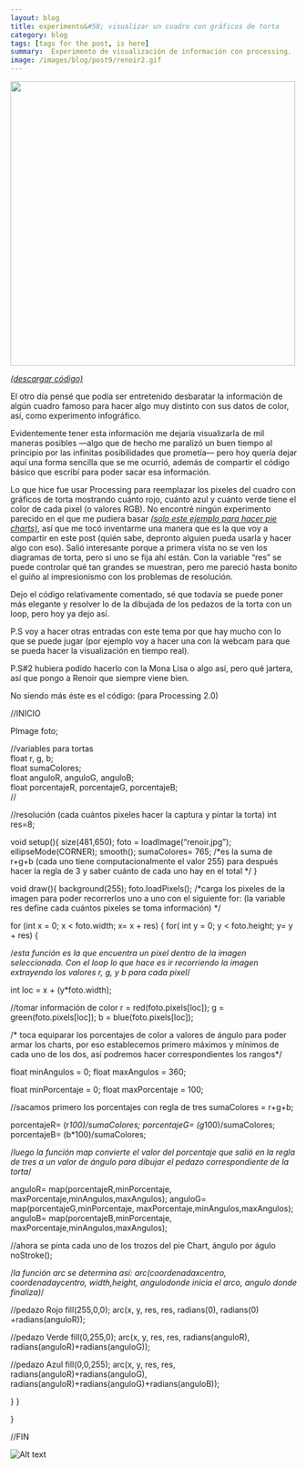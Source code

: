 ```yaml
---
layout: blog
title: experimento&#58; visualizar un cuadro con gráficos de torta
category: blog
tags: [tags for the post, is here]  
summary:  Experimento de visualización de información con processing.
image: /images/blog/post9/renoir2.gif
---
```


<img src='/images/blog/post9/renoir1.gif' width="500"/>

[*(descargar código)*](https://dl.dropboxusercontent.com/u/21566953/mqvlm/post9_renoir.zip)

El otro día pensé que podía ser entretenido desbaratar la información de algún cuadro famoso para hacer algo muy distinto con sus datos de color, así, como experimento infográfico.

Evidentemente tener esta información me dejaría visualizarla de mil maneras posibles —algo que de hecho me paralizó un buen tiempo al principio por las infinitas posibilidades que prometía— pero hoy quería dejar aquí una forma sencilla que se me ocurrió, además de compartir el código básico que escribí para poder sacar esa información.

Lo que hice fue usar Processing para reemplazar los pixeles del cuadro con gráficos de torta mostrando cuánto rojo, cuánto azul y cuánto verde tiene el color de cada pixel (o valores RGB). No encontré ningún experimento parecido en el que me pudiera basar _[(solo este ejemplo para hacer pie charts)](https://processing.org/examples/piechart.html)_, así que me tocó inventarme una manera que es la que voy a compartir en este post (quién sabe, depronto alguien pueda usarla y hacer algo con eso). Salió interesante porque a primera vista no se ven los diagramas de torta, pero si uno se fija ahí están. Con la variable “res” se puede controlar qué tan grandes se muestran, pero me pareció hasta bonito el guiño al impresionismo con los problemas de resolución.

Dejo el código relativamente comentado, sé que todavía se puede poner más elegante y resolver lo de la dibujada de los pedazos de la torta con un loop, pero hoy ya dejo así.

P.S voy a hacer otras entradas con este tema por que hay mucho con lo que se puede jugar (por ejemplo voy a hacer una con la webcam para que se pueda hacer la visualización en tiempo real).

P.S#2 hubiera podido hacerlo con la Mona Lisa o algo así, pero qué jartera, así que pongo a Renoir que siempre viene bien.

No siendo más éste es el código: (para Processing 2.0)


//INICIO

PImage foto;



//variables para tortas  
float r, g, b;  
float sumaColores;  
float anguloR, anguloG, anguloB;  
float porcentajeR, porcentajeG, porcentajeB;  
//


//resolución (cada cuántos pixeles hacer la captura y pintar la torta)
int res=8;


void setup(){
size(481,650);
foto = loadImage(“renoir.jpg”);
ellipseMode(CORNER);
smooth();
sumaColores= 765; /*es la suma de r+g+b (cada uno tiene computacionalmente el valor 255) 
para después hacer la regla de 3 y saber cuánto de cada uno hay en el total */
}


void draw(){
background(255);
foto.loadPixels(); /*carga los pixeles de la imagen para poder recorrerlos uno a uno con el siguiente for:
(la variable res define cada cuántos pixeles se toma información) */


for (int x = 0; x < foto.width; x= x + res)
{
for( int y = 0; y < foto.height; y= y + res)
{


/*esta función es la que encuentra un pixel dentro de la imagen seleccionada. Con el loop
lo que hace es ir recorriendo la imagen extrayendo los valores r, g, y b para cada pixel*/


int loc = x + (y*foto.width);


//tomar información de color
r = red(foto.pixels[loc]);
g = green(foto.pixels[loc]);
b = blue(foto.pixels[loc]);


/* toca equiparar los porcentajes de color a valores de ángulo para poder armar los charts, por eso
establecemos primero máximos y mínimos de cada uno de los dos, así podremos hacer correspondientes 
los rangos*/

float minAngulos = 0;
float maxAngulos = 360;

float minPorcentaje = 0; 
float maxPorcentaje = 100;


//sacamos primero los porcentajes con regla de tres
sumaColores = r+g+b;

porcentajeR= (r*100)/sumaColores;
porcentajeG= (g*100)/sumaColores;
porcentajeB= (b*100)/sumaColores; 


/*luego la función map convierte el valor del porcentaje que salió en la regla de
tres a un valor de ángulo para dibujar el pedazo correspondiente de la torta*/

anguloR= map(porcentajeR,minPorcentaje, maxPorcentaje,minAngulos,maxAngulos);
anguloG= map(porcentajeG,minPorcentaje, maxPorcentaje,minAngulos,maxAngulos);
anguloB= map(porcentajeB,minPorcentaje, maxPorcentaje,minAngulos,maxAngulos);

//ahora se pinta cada uno de los trozos del pie Chart, ángulo por águlo
noStroke();


/*la función arc se determina así:
arc(coordenadaxcentro, coordenadaycentro, width,height, angulodonde inicia el arco, angulo donde finaliza)*/


//pedazo Rojo
fill(255,0,0);
arc(x, y, res, res, radians(0), radians(0) +radians(anguloR));


//pedazo Verde
fill(0,255,0);
arc(x, y, res, res, radians(anguloR), radians(anguloR)+radians(anguloG));

//pedazo Azul 
fill(0,0,255); 
arc(x, y, res, res, radians(anguloR)+radians(anguloG), radians(anguloR)+radians(anguloG)+radians(anguloB)); 

}
}


}

//FIN

</code>

![Alt text](/images/blog/post9/renoir2.gif "renoir")